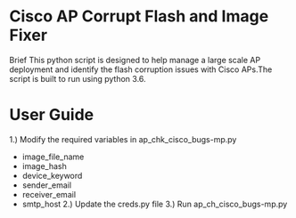 # Cisco AP Corrupt Flash and Image Fixer

Brief
This python script is designed to help manage a large scale AP deployment and identify the flash corruption issues with Cisco APs.The script is built to run using python 3.6.

# User Guide
1.) Modify the required variables in ap_chk_cisco_bugs-mp.py
  - image_file_name
  - image_hash
  - device_keyword
  - sender_email
  - receiver_email
  - smtp_host
2.) Update the creds.py file
3.) Run ap_ch_cisco_bugs-mp.py
